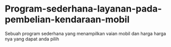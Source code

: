 # Program-sederhana-layanan-pada-pembelian-kendaraan-mobil
Sebuah program sederhana yang menampilkan vaian mobil dan harga harga nya yang dapat anda pilih
